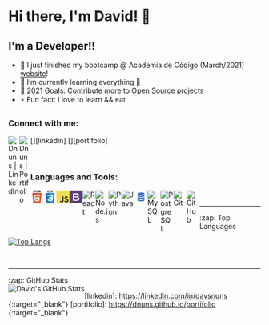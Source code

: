 # Hi there, I'm David! 👋

## I'm a Developer!!

- 🔭 I just finished my bootcamp @ Academia de Código (March/2021) [website]!
- 🌱 I’m currently learning everything 🤣
- 🥅 2021 Goals: Contribute more to Open Source projects
- ⚡ Fun fact: I love to learn && eat

### Connect with me:
[<img align="left" alt="Dnuns | LinkedIn" width="22px" src="https://pics.freeicons.io/uploads/icons/png/6769799911555590084-512.png"/>][linkedin]
[<img align="left" alt="Dnuns | Portifolio" width="22px" src="https://pics.freeicons.io/uploads/icons/png/12189949021537355864-512.png"/>][portifolio]

<br />

### Languages and Tools:

<img align="left" alt="HTML5" width="26px" src="https://raw.githubusercontent.com/github/explore/80688e429a7d4ef2fca1e82350fe8e3517d3494d/topics/html/html.png" />

<img align="left" alt="CSS3" width="26px" src="https://raw.githubusercontent.com/github/explore/80688e429a7d4ef2fca1e82350fe8e3517d3494d/topics/css/css.png" />

<img align="left" alt="JavaScript" width="26px" src="https://raw.githubusercontent.com/github/explore/80688e429a7d4ef2fca1e82350fe8e3517d3494d/topics/javascript/javascript.png" />

<img align="left" alt="Bootstrap" width="26px" src="https://raw.githubusercontent.com/github/explore/80688e429a7d4ef2fca1e82350fe8e3517d3494d/topics/bootstrap/bootstrap.png" />

<img align="left" alt="React" width="26px" src="https://pics.freeicons.io/uploads/icons/png/20167174151551942641-512.png" />

<img align="left" alt="Node.js" width="26px" src="https://pics.freeicons.io/uploads/icons/png/8954758561551942278-512.png" />

<img align="left" alt="Python" width="26px" src="https://pics.freeicons.io/uploads/icons/png/12785093741551942290-512.png" />

<img align="left" alt="Java" width="26px" src="https://pics.freeicons.io/uploads/icons/png/378554371540553613-512.png" />

<img align="left" alt="SQL" width="26px" src="https://raw.githubusercontent.com/github/explore/80688e429a7d4ef2fca1e82350fe8e3517d3494d/topics/sql/sql.png" />

<img align="left" alt="MySQL" width="26px" src="https://pics.freeicons.io/uploads/icons/png/4943187881553750385-512.png" />

<img align="left" alt="PostgreSQL" width="26px" src="https://www.vectorlogo.zone/logos/postgresql/postgresql-icon.svg" />

<img align="left" alt="Git" width="26px" src="https://pics.freeicons.io/uploads/icons/png/9374299221540553610-512.png" />

<img align="left" alt="GitHub" width="26px" src="https://pics.freeicons.io/uploads/icons/png/13702699181561032680-512.png" />

<br/>

----
<summary>:zap: Top Languages</summary>

[![Top Langs](https://github-readme-stats.vercel.app/api/top-langs/?username=Dnuns&layout=compact)](https://github.com/Dnuns/github-readme-stats)

<br>

----
<summary>:zap: GitHub Stats</summary>

<img align="left" alt="David's GitHub Stats" src="https://github-readme-stats.vercel.app/api?username=Dnuns" />


[website]: https://www.codeforall.cv
[linkedin]: https://linkedin.com/in/davsnuns {:target="_blank"}
[portifolio]: https://dnuns.github.io/portifolio {:target="_blank"}

